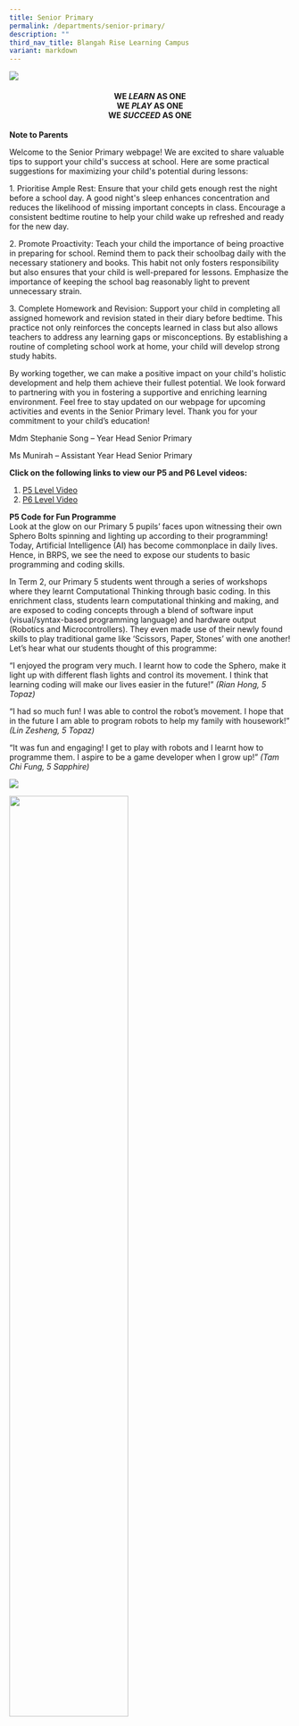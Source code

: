 ```yaml
---
title: Senior Primary
permalink: /departments/senior-primary/
description: ""
third_nav_title: Blangah Rise Learning Campus
variant: markdown
---
```

<img src="/images/SP-Level-photo2020.jpg">

<h4 style="text-align: center;"><strong>WE&nbsp;<em>LEARN</em>&nbsp;AS ONE<br></strong><strong>WE&nbsp;<em>PLAY</em>&nbsp;AS ONE<br></strong><strong>WE&nbsp;<em>SUCCEED</em>&nbsp;AS ONE</strong></h4>
<p><strong>Note to Parents<br></strong>
</p><p>Welcome to the Senior Primary webpage! We are excited to share valuable tips to support your child's success at school. Here are some practical suggestions for maximizing your child's potential during lessons:</p>
<p>1. Prioritise Ample Rest:
Ensure that your child gets enough rest the night before a school day. A good night's sleep enhances concentration and reduces the likelihood of missing important concepts in class. Encourage a consistent bedtime routine to help your child wake up refreshed and ready for the new day.</p>
<p>2.	Promote Proactivity:
Teach your child the importance of being proactive in preparing for school. Remind them to pack their schoolbag daily with the necessary stationery and books. This habit not only fosters responsibility but also ensures that your child is well-prepared for lessons. Emphasize the importance of keeping the school bag reasonably light to prevent unnecessary strain.</p>
<p>3.	Complete Homework and Revision: 
Support your child in completing all assigned homework and revision stated in their diary before bedtime. This practice not only reinforces the concepts learned in class but also allows teachers to address any learning gaps or misconceptions. By establishing a routine of completing school work at home, your child will develop strong study habits.</p>
<p>By working together, we can make a positive impact on your child's holistic development and help them achieve their fullest potential. We look forward to partnering with you in fostering a supportive and enriching learning environment. Feel free to stay updated on our webpage for upcoming activities and events in the Senior Primary level. Thank you for your commitment to your child’s education!</p>

Mdm Stephanie Song – Year Head Senior Primary

Ms Munirah – Assistant Year Head Senior Primary 


<p><strong>Click on the following links to view our P5 and P6 Level videos:</strong></p>
<ol>
<li><a href="https://youtu.be/kMVUIlRurwk?si=Zm6B27Hk4S9oPbT0">P5 Level Video</a></li>
<li><a href="https://youtu.be/XYeY2lS7BAs?si=7VcFMA93zDOVQQVD">P6 Level Video</a></li>
</ol>
<p><strong>P5 Code for Fun Programme<br></strong>Look at the glow on our Primary 5 pupils’ faces upon witnessing their own Sphero Bolts spinning and lighting up according to their programming! Today, Artificial Intelligence (AI) has become commonplace in daily lives. Hence, in BRPS, we see the need to expose our students to basic programming and coding skills.</p>
<p>In Term 2, our Primary 5 students went through a series of workshops where they learnt Computational Thinking through basic coding. In this enrichment class, students learn computational thinking and making, and are exposed to coding concepts through a blend of software input (visual/syntax-based programming language) and hardware output (Robotics and Microcontrollers). They even made use of their newly found skills to play traditional game like ‘Scissors, Paper, Stones’ with one another! Let’s hear what our students thought of this programme:</p>
<p>“I enjoyed the program very much. I learnt how to code the Sphero, make it light up with different flash lights and control its movement. I think that learning coding will make our lives easier in the future!”&nbsp;<em>(Rian Hong, 5 Topaz)</em></p>
<p>“I had so much fun! I was able to control the robot’s movement. I hope that in the future I am able to program robots to help my family with housework!” <em>(Lin Zesheng, 5 Topaz)</em></p>
<p>“It was fun and engaging! I get to play with robots and I learnt how to programme them. I aspire to be a game developer when I grow up!”&nbsp;<em>(Tam Chi Fung, 5 Sapphire)</em></p>
<img src="/images/senior1.png">
<p><img style="width: 65%;" src="/images/2024%20Photos/SP%20Webpage/Photo_7.jpg">
</p><p><strong>TSR Time in Senior Primary<br></strong>Teachers and students start a typical school day right by engaging in fun filled activities as well as meaningful conversations. During TSR time, teachers not only take the opportunity to bond with their students, they also create opportunities for students to build camaraderie amongst themselves. Teachers highlight positive behaviour displayed by pupils and affirmed their actions through a mixture of fun activities and conversations during this time.
‘TSR time is a great way to build meaningful relationships with my students. I am able to strengthen my bond with my class before the lesson and am able to interact freely with them. Most of all, it starts the day on a chirpy and engaging tone that keeps them motivated for the day’, quoted Ms Munirah!
</p>

<p>
<img style="width: 65%;" src="/images/2024%20Photos/SP%20Webpage/Photo_1.jpg">
</p>

<p>
<img style="width: 65%;" src="/images/2024%20Photos/SP%20Webpage/Photo_2.jpg">
</p>

<p>
<img style="width: 65%;" src="/images/2024%20Photos/SP%20Webpage/Photo_3.jpg">
</p>

<p>
<img style="width: 65%;" src="/images/2024%20Photos/SP%20Webpage/Photp_4.jpg">
</p>

<p>
<img style="width: 65%;" src="/images/2024%20Photos/SP%20Webpage/Photo_5.jpg">
</p>

<p>
<img style="width: 65%;" src="/images/2024%20Photos/SP%20Webpage/Photo_6.jpg">
</p>

<p><strong>P6 Motivation Camp<br></strong></p>
<p>Our annual Primary 6 Motivation camp kicked off on 21 March 2023 with the theme, “I Can’t, I Can, I Will”. The camp aimed not only to provide opportunities for the students to build camaraderie among one another, it was also designed to incorporate activities that would help build confidence.</p>
<p>On the first day of the camp, our students worked in their groups and used the concepts they learnt in their Science lessons to build a solar oven made of recycled materials. At the end of the project, they tested out their solar oven and even managed to melt some chocolate that they dipped with marshmallow. “I enjoyed the making of the solar oven! I was able to put my knowledge on Materials into good use in this experiment. The best thing is I was able to melt the chocolate and enjoy the marsh mallow candies at the end of the experiment.” shared Lucas from Primary 6 Sapphire.</p>
<p>On the second day of the camp, our students continued to challenge themselves and worked together to overcome many challenges in five different stations. The theme, “Reach For Your Goal”, put their teamwork skills to a test as they overcame challenges encountered in the five stations located around the school compound. The students relied on their strong bonds with their friends to overcome potential obstacles, even as the tasks provided opportunities for students to solve problems creatively.</p>
<p>It was heartening to see the students demonstrating virtues learnt throughout the camp! These are life skills that they would take them a long way even as they leave our gates.</p>

<p>
<img style="width: 65%;" src="/images/2024%20Photos/SP%20Webpage/Photo_H.jpg">
</p>

<p>
<img style="width: 65%;" src="/images/2024%20Photos/SP%20Webpage/Photo_G.jpg">
</p>
<p>
<img style="width: 65%;" src="/images/2024%20Photos/SP%20Webpage/Photo_F.jpg">
</p>
<p>
<img style="width: 65%;" src="/images/2024%20Photos/SP%20Webpage/Photo_E.jpg">
</p>
<p>
<img style="width: 65%;" src="/images/2024%20Photos/SP%20Webpage/Photo_D.jpg">
</p>
<p>
<img style="width: 65%;" src="/images/2024%20Photos/SP%20Webpage/Photo_A.jpg">
</p>
<p>
<img style="width: 65%;" src="/images/2024%20Photos/SP%20Webpage/Photo_B.jpg">
</p>
<p>
<img style="width: 65%;" src="/images/2024%20Photos/SP%20Webpage/Photo_C.jpg">
</p>


<p><strong>A glimpse into our Primary 5 and 6 classrooms<br></strong>A large amount of the student’s time is spent sitting in a classroom. It is important to make this learning space vibrant and inviting so that learning can take place in a comfortable and safe environment.</p>
<p>Our students and teachers take ownership of the classrooms that they used. They worked together to decorate and put up posters/notices in their classes. Let’s take a peek into the classrooms in the Senior Primary.&nbsp;</p>
<img src="/images/20220131_090200-2048x1536.jpg">
<img src="/images/20220131_094926-1-2048x1536.jpg">
<img src="/images/20220131_095223-1937x2048.jpg">
<img src="/images/PXL_20220128_003441169MP_-scaled.jpg">
<img src="/images/PXL_20220128_003532615MP_-scaled.jpg">
<img src="/images/PXL_20220128_040453154MP_-scaled.jpg">
<img src="/images/PXL_20220128_040513008MP_-scaled.jpg">
<p><strong>Inter-House Games </strong></p>
<p>Experience the excitement of our Interhouse games on the final day of the term! Students came together in their respective houses for a thrilling round of floorball. It was heartening to witness the heartwarming sight of students showcasing sportsmanship and enthusiastically cheering each other on throughout the game.</p>

![](/images/2024%20Photos/SP%20Webpage/IHG_1.jpg)

![](/images/2024%20Photos/SP%20Webpage/IHG_2.jpg)

![](/images/2024%20Photos/SP%20Webpage/IHG_3.jpg)

![](/images/2024%20Photos/SP%20Webpage/IHG_4.jpg)

<p><strong>BRPS LOVES SINGAPORE: National Education Show<br></strong>A P5 student’s dream comes true! What could be more satisfying than to celebrate our country’s birthday together with thousands of people wishing our nation HAPPY BIRTHDAY! </p>

![](/images/2024%20Photos/SP%20Webpage/NE_1.jpg)

![](/images/2024%20Photos/SP%20Webpage/NE2.jpg)

![](/images/2024%20Photos/SP%20Webpage/NE3.jpg)

<p><strong>P5 Young Photographers Programme<br></strong>This is a structured 4-day programme that allows students to learn about the different skills needed in photography to take excellent pictures. After going through the theory lessons, our students are given the opportunity to do an outdoor shoot at Marina Barrage!</p>
<img src="/images/senior5.png">